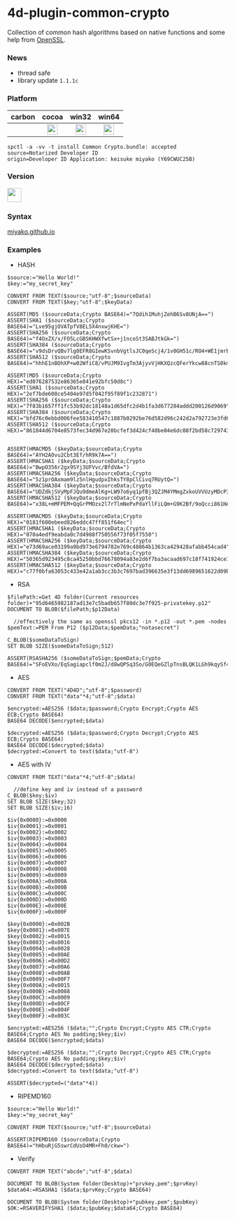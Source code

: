 # 4d-plugin-common-crypto
Collection of common hash algorithms based on native functions and some help from [OpenSSL](https://www.openssl.org).

### News

- thread safe
- library update ``1.1.1c``

### Platform

| carbon | cocoa | win32 | win64 |
|:------:|:-----:|:---------:|:---------:|
| |<img src="https://cloud.githubusercontent.com/assets/1725068/22371562/1b091f0a-e4db-11e6-8458-8653954a7cce.png" width="24" height="24" /> |<img src="https://cloud.githubusercontent.com/assets/1725068/22371562/1b091f0a-e4db-11e6-8458-8653954a7cce.png" width="24" height="24" /> |<img src="https://cloud.githubusercontent.com/assets/1725068/22371562/1b091f0a-e4db-11e6-8458-8653954a7cce.png" width="24" height="24" /> 

```
spctl -a -vv -t install Common Crypto.bundle: accepted
source=Notarized Developer ID
origin=Developer ID Application: keisuke miyako (Y69CWUC25B)
```

### Version

<img src="https://user-images.githubusercontent.com/1725068/41266195-ddf767b2-6e30-11e8-9d6b-2adf6a9f57a5.png" width="32" height="32" />

### Syntax

[miyako.github.io](https://miyako.github.io/2019/08/16/4d-plugin-common-crypto.html)

### Examples

* HASH

```
$source:="Hello World!"
$key:="my_secret_key"

CONVERT FROM TEXT($source;"utf-8";$sourceData)
CONVERT FROM TEXT($key;"utf-8";$keyData)

ASSERT(MD5 ($sourceData;Crypto BASE64)="7Qdih1MuhjZehB6Sv8UNjA==")
ASSERT(SHA1 ($sourceData;Crypto BASE64)="Lve95gjOVATpfV8EL5X4nxwjKHE=")
ASSERT(SHA256 ($sourceData;Crypto BASE64)="f4OxZX/x/FO5LcGBSKHWXfwtSx+j1ncoSt3SABJtkGk=")
ASSERT(SHA384 ($sourceData;Crypto BASE64)="v9dsDrvQBv7lg0EFR8GIewKSvnbVgtlsJC0qeScj4/1v0GH51c/RO4+WE1jmrbpK")
ASSERT(SHA512 ($sourceData;Crypto BASE64)="hhhE1nBOhXP+w02WfiC8/vPUJM9IvgTm3AjyvVjHKXQzcQFerYkcw88cnTS0kmS1EHUbH/nlN5N7xGtdb/TsyA==")

ASSERT(MD5 ($sourceData;Crypto HEX)="ed076287532e86365e841e92bfc50d8c")
ASSERT(SHA1 ($sourceData;Crypto HEX)="2ef7bde608ce5404e97d5f042f95f89f1c232871")
ASSERT(SHA256 ($sourceData;Crypto HEX)="7f83b1657ff1fc53b92dc18148a1d65dfc2d4b1fa3d677284addd200126d9069")
ASSERT(SHA384 ($sourceData;Crypto HEX)="bfd76c0ebbd006fee583410547c1887b0292be76d582d96c242d2a792723e3fd6fd061f9d5cfd13b8f961358e6adba4a")
ASSERT(SHA512 ($sourceData;Crypto HEX)="861844d6704e8573fec34d967e20bcfef3d424cf48be04e6dc08f2bd58c729743371015ead891cc3cf1c9d34b49264b510751b1ff9e537937bc46b5d6ff4ecc8")


ASSERT(HMACMD5 ($keyData;$sourceData;Crypto BASE64)="AYH2AOvu2Cbt3Ef/hR9k7A==")
ASSERT(HMACSHA1 ($keyData;$sourceData;Crypto BASE64)="BwpO356r2gx9SYj3UFVvc/BfdVA=")
ASSERT(HMACSHA256 ($keyData;$sourceData;Crypto BASE64)="5z1prOAxmam9lz5nlHgudpxIhksTY8pClCivq7RUytQ=")
ASSERT(HMACSHA384 ($keyData;$sourceData;Crypto BASE64)="UDZdkjSVyMpFJQu9dmeAlKg+LW97o6yq1pfBj3QZJM4YMmgZxkoUVVUzyMDcP3DT")
ASSERT(HMACSHA512 ($keyData;$sourceData;Crypto BASE64)="x38L+mMFPEM+QqGrPMOzx2l7rTlmNePxPdaYllFiLQm+G9K2Bf/9oQcci861HAF4NTNqsPZS8gPEiQ0KoznMlA==")

ASSERT(HMACMD5 ($keyData;$sourceData;Crypto HEX)="0181f600ebeed826eddc47ff851f64ec")
ASSERT(HMACSHA1 ($keyData;$sourceData;Crypto HEX)="070a4edf9eabda0c7d4988f750556f73f05f7550")
ASSERT(HMACSHA256 ($keyData;$sourceData;Crypto HEX)="e73d69ace03199a9bd973e6794782e769c48864b1363ca429428afabb454cad4")
ASSERT(HMACSHA384 ($keyData;$sourceData;Crypto HEX)="50365d923495c8ca45250bbd76678094a83e2d6f7ba3acaad697c18f741924ce18326819c64a14555533c8c0dc3f70d3")
ASSERT(HMACSHA512 ($keyData;$sourceData;Crypto HEX)="c77f0bfa63053c433e42a1ab3cc3b3c7697bad396635e3f13dd6989651622d09be1bd2b605fffda1071c8bceb51c017835336ab0f652f203c4890d0aa339cc94")
```

* RSA

```
$filePath:=Get 4D folder(Current resources folder)+"95d6465982187ad13e7c5badb657f80dc3e7f925-privatekey.p12"
DOCUMENT TO BLOB($filePath;$p12Data)

  //effectively the same as openssl pkcs12 -in *.p12 -out *.pem -nodes
$pemText:=PEM From P12 ($p12Data;$pemData;"notasecret")

C_BLOB($someDataToSign)
SET BLOB SIZE($someDataToSign;512)

ASSERT(RSASHA256 ($someDataToSign;$pemData;Crypto BASE64)="SFoEVXo/EqSagiapclf0m2J/d8wQPSq3So/G0EQeGZlpTnsBLQK1LGh9kqySf4yjmd1qdtrtNvmPkBkhNBHNNS9TfBD3OGipXFFE3aG2TSDoicz7yw5bASXD2k0ystqxWPJVk2TpucRBP2Z8dreZviKNqB+ljkWN/zy1vD1FlI8=")
```

* AES
 
```
CONVERT FROM TEXT("4D4D";"utf-8";$password)
CONVERT FROM TEXT("data"*4;"utf-8";$data)

$encrypted:=AES256 ($data;$password;Crypto Encrypt;Crypto AES ECB;Crypto BASE64)
BASE64 DECODE($encrypted;$data)

$decrypted:=AES256 ($data;$password;Crypto Decrypt;Crypto AES ECB;Crypto BASE64)
BASE64 DECODE($decrypted;$data)
$decrypted:=Convert to text($data;"utf-8")
```

* AES with IV

```
CONVERT FROM TEXT("data"*4;"utf-8";$data)

  //define key and iv instead of a password
C_BLOB($key;$iv)
SET BLOB SIZE($key;32)
SET BLOB SIZE($iv;16)

$iv{0x0000}:=0x0000
$iv{0x0001}:=0x0001
$iv{0x0002}:=0x0002
$iv{0x0003}:=0x0003
$iv{0x0004}:=0x0004
$iv{0x0005}:=0x0005
$iv{0x0006}:=0x0006
$iv{0x0007}:=0x0007
$iv{0x0008}:=0x0008
$iv{0x0009}:=0x0009
$iv{0x000A}:=0x000A
$iv{0x000B}:=0x000B
$iv{0x000C}:=0x000C
$iv{0x000D}:=0x000D
$iv{0x000E}:=0x000E
$iv{0x000F}:=0x000F

$key{0x0000}:=0x002B
$key{0x0001}:=0x007E
$key{0x0002}:=0x0015
$key{0x0003}:=0x0016
$key{0x0004}:=0x0028
$key{0x0005}:=0x00AE
$key{0x0006}:=0x00D2
$key{0x0007}:=0x00A6
$key{0x0008}:=0x00AB
$key{0x0009}:=0x00F7
$key{0x000A}:=0x0015
$key{0x000B}:=0x0088
$key{0x000C}:=0x0009
$key{0x000D}:=0x00CF
$key{0x000E}:=0x004F
$key{0x000F}:=0x003C

$encrypted:=AES256 ($data;"";Crypto Encrypt;Crypto AES CTR;Crypto BASE64;Crypto AES No padding;$key;$iv)
BASE64 DECODE($encrypted;$data)

$decrypted:=AES256 ($data;"";Crypto Decrypt;Crypto AES CTR;Crypto BASE64;Crypto AES No padding;$key;$iv)
BASE64 DECODE($decrypted;$data)
$decrypted:=Convert to text($data;"utf-8")

ASSERT($decrypted=("data"*4))
```

* RIPEMD160

```
$source:="Hello World!"
$key:="my_secret_key"

CONVERT FROM TEXT($source;"utf-8";$sourceData)

ASSERT(RIPEMD160 ($sourceData;Crypto BASE64)="hHbuRjG5swrCdUsO4MR+Fh0/ckw=")
```

* Verify

```
CONVERT FROM TEXT("abcde";"utf-8";$data)

DOCUMENT TO BLOB(System folder(Desktop)+"prvkey.pem";$prvKey)
$data64:=RSASHA1 ($data;$prvKey;Crypto BASE64)

DOCUMENT TO BLOB(System folder(Desktop)+"pubkey.pem";$pubKey)
$OK:=RSAVERIFYSHA1 ($data;$pubKey;$data64;Crypto BASE64)
```

